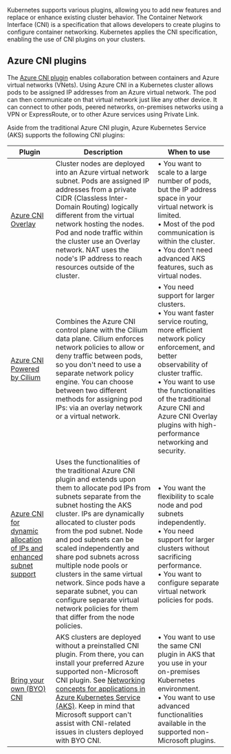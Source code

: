 Kubernetes supports various plugins, allowing you to add new features and replace or enhance existing cluster behavior. The Container Network Interface (CNI) is a specification that allows developers to create plugins to configure container networking. Kubernetes applies the CNI specification, enabling the use of CNI plugins on your clusters.

## Azure CNI plugins

The [Azure CNI plugin](/azure/aks/configure-azure-cni) enables collaboration between containers and Azure virtual networks (VNets). Using Azure CNI in a Kubernetes cluster allows pods to be assigned IP addresses from an Azure virtual network. The pod can then communicate on that virtual network just like any other device. It can connect to other pods, peered networks, on-premises networks using a VPN or ExpressRoute, or to other Azure services using Private Link.

Aside from the traditional Azure CNI plugin, Azure Kubernetes Service (AKS) supports the following CNI plugins:

| Plugin | Description | When to use |
| ------ | ------------ | ----------- |
| [Azure CNI Overlay](/azure/aks/azure-cni-overlay) | Cluster nodes are deployed into an Azure virtual network subnet. Pods are assigned IP addresses from a private CIDR (Classless Inter-Domain Routing) logically different from the virtual network hosting the nodes. Pod and node traffic within the cluster use an Overlay network. NAT uses the node's IP address to reach resources outside of the cluster. | • You want to scale to a large number of pods, but the IP address space in your virtual network is limited.<br/> • Most of the pod communication is within the cluster.<br/> • You don't need advanced AKS features, such as virtual nodes.|
| [Azure CNI Powered by Cilium](/azure/aks/azure-cni-powered-by-cilium) | Combines the Azure CNI control plane with the Cilium data plane. Cilium enforces network policies to allow or deny traffic between pods, so you don't need to use a separate network policy engine. You can choose between two different methods for assigning pod IPs: via an overlay network or a virtual network. | • You need support for larger clusters.<br/> • You want faster service routing, more efficient network policy enforcement, and better observability of cluster traffic.<br/> • You want to use the functionalities of the traditional Azure CNI and Azure CNI Overlay plugins with high-performance networking and security. |
| [Azure CNI for dynamic allocation of IPs and enhanced subnet support](/azure/aks/configure-azure-cni-dynamic-ip-allocation) | Uses the functionalities of the traditional Azure CNI plugin and extends upon them to allocate pod IPs from subnets separate from the subnet hosting the AKS cluster. IPs are dynamically allocated to cluster pods from the pod subnet. Node and pod subnets can be scaled independently and share pod subnets across multiple node pools or clusters in the same virtual network. Since pods have a separate subnet, you can configure separate virtual network policies for them that differ from the node policies. | • You want the flexibility to scale node and pod subnets independently.<br/>  • You need support for larger clusters without sacrificing performance.<br/> • You want to configure separate virtual network policies for pods. |
| [Bring your own (BYO) CNI](/azure/aks/use-byo-cni) | AKS clusters are deployed without a preinstalled CNI plugin. From there, you can install your preferred Azure supported non-Microsoft CNI plugin. See [Networking concepts for applications in Azure Kubernetes Service (AKS)](/azure/aks/concepts-network). Keep in mind that Microsoft support can't assist with CNI-related issues in clusters deployed with BYO CNI. | • You want to use the same CNI plugin in AKS that you use in your on-premises Kubernetes environment.<br/> • You want to use advanced functionalities available in the supported non-Microsoft plugins. |

